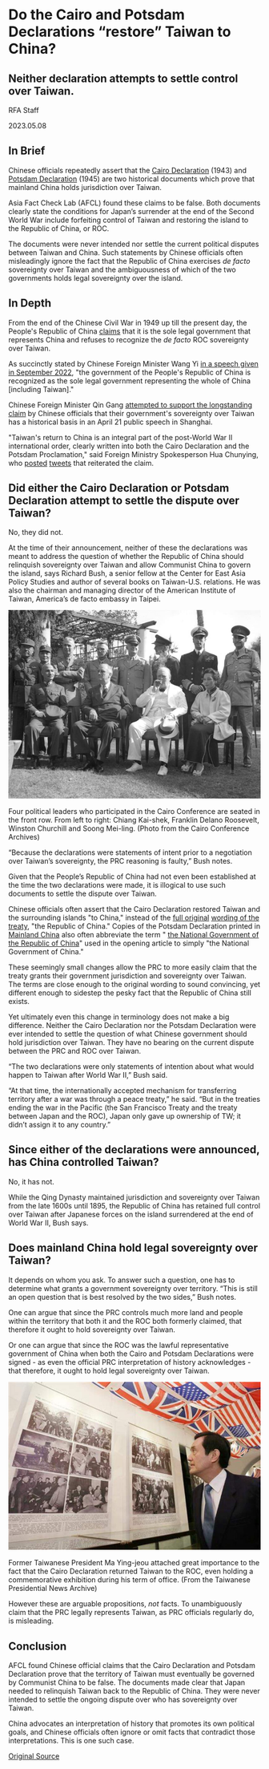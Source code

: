 # Do the Cairo and Potsdam Declarations “restore” Taiwan to China?

## Neither declaration attempts to settle control over Taiwan.

RFA Staff

2023.05.08

## In Brief

Chinese officials repeatedly assert that the [Cairo Declaration](https://digitalarchive.wilsoncenter.org/document/cairo-declaration) (1943) and [Potsdam Declaration](https://history.state.gov/historicaldocuments/frus1945Berlinv02/d1382) (1945) are two historical documents which prove that mainland China holds jurisdiction over Taiwan.

Asia Fact Check Lab (AFCL) found these claims to be false. Both documents clearly state the conditions for Japan’s surrender at the end of the Second World War include forfeiting control of Taiwan and restoring the island to the Republic of China, or ROC.

The documents were never intended nor settle the current political disputes between Taiwan and China. Such statements by Chinese officials often misleadingly ignore the fact that the Republic of China exercises *de facto* sovereignty over Taiwan and the ambiguousness of which of the two governments holds legal sovereignty over the island.

## In Depth

From the end of the Chinese Civil War in 1949 up till the present day, the People's Republic of China [claims](http://www.gov.cn/test/2005-07/29/content_18293.htm) that it is the sole legal government that represents China and refuses to recognize the *de facto* ROC sovereignty over Taiwan.

As succinctly stated by Chinese Foreign Minister Wang Yi [in a speech given in September 2022](https://www.mfa.gov.cn/web/wjbz_673089/zyjh_673099/202209/t20220923_10770193.shtml), "the government of the People's Republic of China is recognized as the sole legal government representing the whole of China [including Taiwan]."

Chinese Foreign Minister Qin Gang [attempted to support the longstanding claim](https://taiwan.huanqiu.com/article/4CZzLWvf8su) by Chinese officials that their government's sovereignty over Taiwan has a historical basis in an April 21 public speech in Shanghai.

"Taiwan's return to China is an integral part of the post-World War II international order, clearly written into both the Cairo Declaration and the Potsdam Proclamation," said Foreign Ministry Spokesperson Hua Chunying, who [posted](https://twitter.com/SpokespersonCHN/status/1649343717327904770?cxt=HHwWhIDR_enX0uMtAAAA) [tweets](https://twitter.com/SpokespersonCHN/status/1649243564571000834?cxt=HHwWhIDU5ZWSpeMtAAAA) that reiterated the claim.

## Did either the Cairo Declaration or Potsdam Declaration attempt to settle the dispute over Taiwan?

No, they did not.

At the time of their announcement, neither of these the declarations was meant to address the question of whether the Republic of China should relinquish sovereignty over Taiwan and allow Communist China to govern the island, says Richard Bush, a senior fellow at the Center for East Asia Policy Studies and author of several books on Taiwan-U.S. relations. He was also the chairman and managing director of the American Institute of Taiwan, America’s de facto embassy in Taipei.

![1.jpeg](images/KDINYPVAVYG56CLVK3P4ZTVZXA.jpg)

Four political leaders who participated in the Cairo Conference are seated in the front row. From left to right: Chiang Kai-shek, Franklin Delano Roosevelt, Winston Churchill and Soong Mei-ling. (Photo from the Cairo Conference Archives)

“Because the declarations were statements of intent prior to a negotiation over Taiwan’s sovereignty, the PRC reasoning is faulty,” Bush notes.

Given that the People’s Republic of China had not even been established at the time the two declarations were made, it is illogical to use such documents to settle the dispute over Taiwan.

Chinese officials often assert that the Cairo Declaration restored Taiwan and the surrounding islands "to China," instead of the [full original](http://www.chinatoday.com.cn/chinese/sz/news/201606/t20160621_800059838.html) [wording of the treaty](https://digitalarchive.wilsoncenter.org/document/cairo-declaration), "the Republic of China." Copies of the Potsdam Declaration printed in [Mainland China](http://world.people.com.cn/n1/2016/0627/c404981-28481593.html) also often abbreviate the term " [the National Government of the Republic of China](https://history.state.gov/historicaldocuments/frus1945Berlinv02/d1382)" used in the opening article to simply "the National Government of China."

These seemingly small changes allow the PRC to more easily claim that the treaty grants their government jurisdiction and sovereignty over Taiwan. The terms are close enough to the original wording to sound convincing, yet different enough to sidestep the pesky fact that the Republic of China still exists.

Yet ultimately even this change in terminology does not make a big difference. Neither the Cairo Declaration nor the Potsdam Declaration were ever intended to settle the question of what Chinese government should hold jurisdiction over Taiwan. They have no bearing on the current dispute between the PRC and ROC over Taiwan.

“The two declarations were only statements of intention about what would happen to Taiwan after World War II,” Bush said.

“At that time, the internationally accepted mechanism for transferring territory after a war was through a peace treaty,” he said. “But in the treaties ending the war in the Pacific (the San Francisco Treaty and the treaty between Japan and the ROC), Japan only gave up ownership of TW; it didn’t assign it to any country.”

## Since either of the declarations were announced, has China controlled Taiwan?

No, it has not.

While the Qing Dynasty maintained jurisdiction and sovereignty over Taiwan from the late 1600s until 1895, the Republic of China has retained full control over Taiwan after Japanese forces on the island surrendered at the end of World War II, Bush says.

## Does mainland China hold legal sovereignty over Taiwan?

It depends on whom you ask. To answer such a question, one has to determine what grants a government sovereignty over territory. “This is still an open question that is best resolved by the two sides,” Bush notes.

One can argue that since the PRC controls much more land and people within the territory that both it and the ROC both formerly claimed, that therefore it ought to hold sovereignty over Taiwan.

Or one can argue that since the ROC was the lawful representative government of China when both the Cairo and Potsdam Declarations were signed - as even the official PRC interpretation of history acknowledges - that therefore, it ought to hold legal sovereignty over Taiwan.

![2.jpeg](images/4QRE4PCMIT7LJ7OGAYSDSY2KHE.jpg)

Former Taiwanese President Ma Ying-jeou attached great importance to the fact that the Cairo Declaration returned Taiwan to the ROC, even holding a commemorative exhibition during his term of office. (From the Taiwanese Presidential News Archive)

However these are arguable propositions, *not* facts. To unambiguously claim that the PRC legally represents Taiwan, as PRC officials regularly do, is misleading.

## Conclusion

AFCL found Chinese official claims that the Cairo Declaration and Potsdam Declaration prove that the territory of Taiwan must eventually be governed by Communist China to be false. The documents made clear that Japan needed to relinquish Taiwan back to the Republic of China. They were never intended to settle the ongoing dispute over who has sovereignty over Taiwan.

China advocates an interpretation of history that promotes its own political goals, and Chinese officials often ignore or omit facts that contradict those interpretations. This is one such case.



[Original Source](https://www.rfa.org/english/news/afcl/fact-check-potsdam-05082023093502.html)